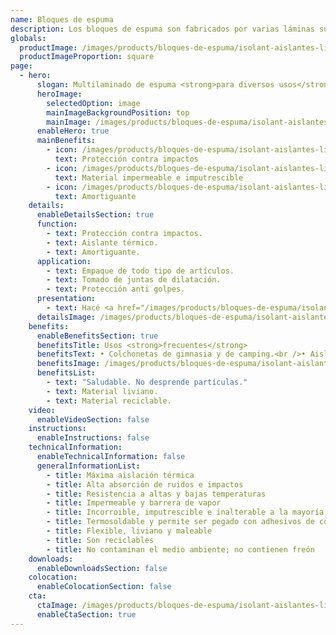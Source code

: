 ```yaml
---
name: Bloques de espuma
description: Los bloques de espuma son fabricados por varias láminas superpuestas de espuma. Las mismas son unidas por termo soldado continuo. Se distribuyen en distintos colores y espesores. Se puede solicitar con terminación con film de poliéster, film aluminizado y foil de aluminio puro.
globals:
  productImage: /images/products/bloques-de-espuma/isolant-aislantes-linea-otros-usos-bloques-de-espuma-producto-rollo.png
  productImageProportion: square
page:
  - hero:
      slogan: Multilaminado de espuma <strong>para diversos usos</strong>
      heroImage:
        selectedOption: image
        mainImageBackgroundPosition: top
        mainImage: /images/products/bloques-de-espuma/isolant-aislantes-linea-otros-usos-bloques-de-espuma-imagen-principal.jpg
      enableHero: true
      mainBenefits:
        - icon: /images/products/bloques-de-espuma/isolant-aislantes-linea-otros-usos-bloques-de-espuma-beneficio-1.svg
          text: Protección contra impactos
        - icon: /images/products/bloques-de-espuma/isolant-aislantes-linea-otros-usos-bloques-de-espuma-beneficio-2.svg
          text: Material impermeable e imputrescible
        - icon: /images/products/bloques-de-espuma/isolant-aislantes-linea-otros-usos-bloques-de-espuma-beneficio-3.svg
          text: Amortiguante
    details:
      enableDetailsSection: true
      function:
        - text: Protección contra impactos.
        - text: Aislante térmico.
        - text: Amortiguante.
      application:
        - text: Empaque de todo tipo de artículos.
        - text: Tomado de juntas de dilatación.
        - text: Protección anti golpes.
      presentation:
        - text: Hacé <a href="/images/products/bloques-de-espuma/isolant-aislantes-linea-otros-usos-bloques-de-espuma-presentaciones.png" target="_blank" rel="noopener noreferrer" class="font-bold">click acá</a> para ver todas las presentaciones disponibles
      detailsImage: /images/products/bloques-de-espuma/isolant-aislantes-linea-otros-usos-bloques-de-espuma-imagen-detalle.jpg
    benefits:
      enableBenefitsSection: true
      benefitsTitle: Usos <strong>frecuentes</strong>
      benefitsText: • Colchonetas de gimnasia y de camping.<br />• Aislante de masa en cámaras frigoríficas, muros, techos, pisos, revestimiento de tanques y conductos, etc.<br />• Flotantes de salvavidas, boyas de redes y artículos varios de náutica.
      benefitsImage: /images/products/bloques-de-espuma/isolant-aislantes-linea-otros-usos-bloques-de-espuma-beneficio-exclusivo.jpg
      benefitsList:
        - text: "Saludable. No desprende partículas."
        - text: Material liviano.
        - text: Material reciclable.
    video:
      enableVideoSection: false
    instructions:
      enableInstructions: false
    technicalInformation:
      enableTechnicalInformation: false
      generalInformationList:
        - title: Máxima aislación térmica
        - title: Alta absorción de ruidos e impactos
        - title: Resistencia a altas y bajas temperaturas
        - title: Impermeable y barrera de vapor
        - title: Incorroible, imputrescible e inalterable a la mayoría de los agentes químicos
        - title: Termosoldable y permite ser pegado con adhesivos de contacto
        - title: Flexible, liviano y maleable
        - title: Son reciclables
        - title: No contaminan el medio ambiente; no contienen freón
    downloads:
      enableDownloadsSection: false
    colocation:
      enableColocationSection: false
    cta:
      ctaImage: /images/products/bloques-de-espuma/isolant-aislantes-linea-otros-usos-bloques-de-espuma-cta.jpg
      enableCtaSection: true
---
```

